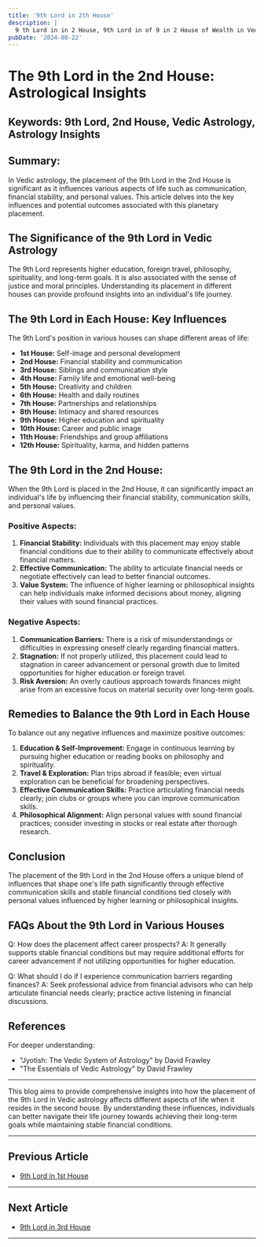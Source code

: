 ```yaml
---
title: '9th Lord in 2th House'
description: |
  9 th Lord in in 2 House, 9th Lord in of 9 in 2 House of Wealth in Vedic astrology
pubDate: '2024-08-22'
---
```


# The 9th Lord in the 2nd House: Astrological Insights

## Keywords: 9th Lord, 2nd House, Vedic Astrology, Astrology Insights

## Summary:
In Vedic astrology, the placement of the 9th Lord in the 2nd House is significant as it influences various aspects of life such as communication, financial stability, and personal values. This article delves into the key influences and potential outcomes associated with this planetary placement.

## The Significance of the 9th Lord in Vedic Astrology
The 9th Lord represents higher education, foreign travel, philosophy, spirituality, and long-term goals. It is also associated with the sense of justice and moral principles. Understanding its placement in different houses can provide profound insights into an individual's life journey.

## The 9th Lord in Each House: Key Influences
The 9th Lord's position in various houses can shape different areas of life:

- **1st House:** Self-image and personal development
- **2nd House:** Financial stability and communication
- **3rd House:** Siblings and communication style
- **4th House:** Family life and emotional well-being
- **5th House:** Creativity and children
- **6th House:** Health and daily routines
- **7th House:** Partnerships and relationships
- **8th House:** Intimacy and shared resources
- **9th House:** Higher education and spirituality
- **10th House:** Career and public image
- **11th House:** Friendships and group affiliations
- **12th House:** Spirituality, karma, and hidden patterns

## The 9th Lord in the 2nd House:
When the 9th Lord is placed in the 2nd House, it can significantly impact an individual's life by influencing their financial stability, communication skills, and personal values.

### Positive Aspects:
1. **Financial Stability:** Individuals with this placement may enjoy stable financial conditions due to their ability to communicate effectively about financial matters.
2. **Effective Communication:** The ability to articulate financial needs or negotiate effectively can lead to better financial outcomes.
3. **Value System:** The influence of higher learning or philosophical insights can help individuals make informed decisions about money, aligning their values with sound financial practices.

### Negative Aspects:
1. **Communication Barriers:** There is a risk of misunderstandings or difficulties in expressing oneself clearly regarding financial matters.
2. **Stagnation:** If not properly utilized, this placement could lead to stagnation in career advancement or personal growth due to limited opportunities for higher education or foreign travel.
3. **Risk Aversion:** An overly cautious approach towards finances might arise from an excessive focus on material security over long-term goals.

## Remedies to Balance the 9th Lord in Each House
To balance out any negative influences and maximize positive outcomes:

1. **Education & Self-Improvement:** Engage in continuous learning by pursuing higher education or reading books on philosophy and spirituality.
2. **Travel & Exploration:** Plan trips abroad if feasible; even virtual exploration can be beneficial for broadening perspectives.
3. **Effective Communication Skills:** Practice articulating financial needs clearly; join clubs or groups where you can improve communication skills.
4. **Philosophical Alignment:** Align personal values with sound financial practices; consider investing in stocks or real estate after thorough research.

## Conclusion
The placement of the 9th Lord in the 2nd House offers a unique blend of influences that shape one's life path significantly through effective communication skills and stable financial conditions tied closely with personal values influenced by higher learning or philosophical insights.

## FAQs About the 9th Lord in Various Houses
Q: How does the placement affect career prospects?
A: It generally supports stable financial conditions but may require additional efforts for career advancement if not utilizing opportunities for higher education.

Q: What should I do if I experience communication barriers regarding finances?
A: Seek professional advice from financial advisors who can help articulate financial needs clearly; practice active listening in financial discussions.

## References
For deeper understanding:
- "Jyotish: The Vedic System of Astrology" by David Frawley
- "The Essentials of Vedic Astrology" by David Frawley

---

This blog aims to provide comprehensive insights into how the placement of the 9th Lord in Vedic astrology affects different aspects of life when it resides in the second house. By understanding these influences, individuals can better navigate their life journey towards achieving their long-term goals while maintaining stable financial conditions.

---

## Previous Article
- [9th Lord in 1st House](/blogs-md/1009_9th_Lord_in_all_Houses/100901_9th_Lord_in_1st_House.md)

---

## Next Article
- [9th Lord in 3rd House](/blogs-md/1009_9th_Lord_in_all_Houses/100903_9th_Lord_in_3rd_House.md)

---
